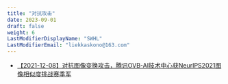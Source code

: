 ```yaml
---
title: "对抗攻击"
date: 2023-09-01
draft: false
weight: 6
LastModifierDisplayName: "SWHL"
LastModifierEmail: "liekkaskono@163.com"
---
```

 
- [【2021-12-08】对抗图像变换攻击，腾讯OVB-AI技术中心获NeurIPS2021图像相似度挑战赛季军](https://mp.weixin.qq.com/s/KfgFo2n1AUijjrMoSE1eTQ)
